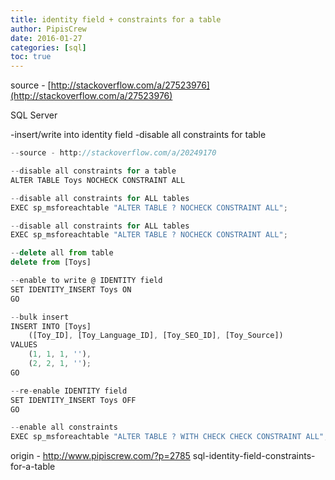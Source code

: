 ```yaml
---
title: identity field + constraints for a table
author: PipisCrew
date: 2016-01-27
categories: [sql]
toc: true
---
```


source - [http://stackoverflow.com/a/27523976](http://stackoverflow.com/a/27523976)

SQL Server 

-insert/write into identity field
-disable all constraints for table

```js
--source - http://stackoverflow.com/a/20249170

--disable all constraints for a table
ALTER TABLE Toys NOCHECK CONSTRAINT ALL

--disable all constraints for ALL tables
EXEC sp_msforeachtable "ALTER TABLE ? NOCHECK CONSTRAINT ALL";
```

```js
--disable all constraints for ALL tables
EXEC sp_msforeachtable "ALTER TABLE ? NOCHECK CONSTRAINT ALL";

--delete all from table
delete from [Toys]

--enable to write @ IDENTITY field
SET IDENTITY_INSERT Toys ON
GO

--bulk insert
INSERT INTO [Toys]
	([Toy_ID], [Toy_Language_ID], [Toy_SEO_ID], [Toy_Source])
VALUES 
	(1, 1, 1, ''),
	(2, 2, 1, '');
GO

--re-enable IDENTITY field
SET IDENTITY_INSERT Toys OFF
GO

--enable all constraints
EXEC sp_msforeachtable "ALTER TABLE ? WITH CHECK CHECK CONSTRAINT ALL";
```

origin - http://www.pipiscrew.com/?p=2785 sql-identity-field-constraints-for-a-table